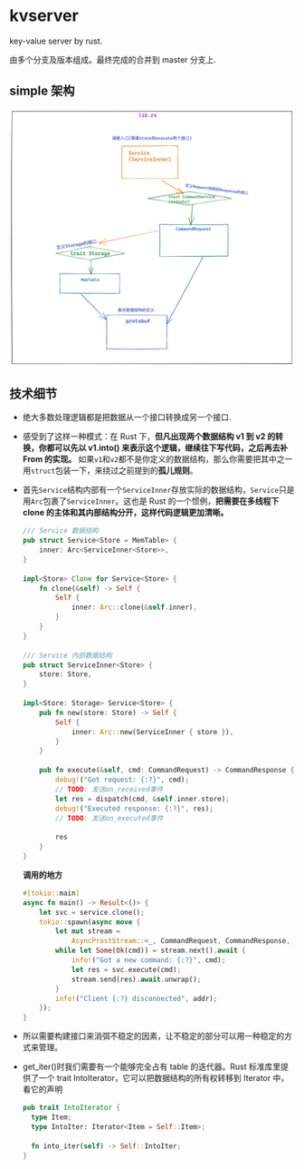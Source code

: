 # kvserver
key-value server by rust.

 由多个分支及版本组成。最终完成的合并到 master 分支上.

## simple 架构

![simple](./simple.png)

## 技术细节 

- 绝大多数处理逻辑都是把数据从一个接口转换成另一个接口.
- 感受到了这样一种模式：在 Rust 下，**但凡出现两个数据结构 v1 到 v2 的转换，你都可以先以 v1.into() 来表示这个逻辑，继续往下写代码，之后再去补 From<T> 的实现。** 如果`v1`和`v2`都不是你定义的数据结构，那么你需要把其中之一用`struct`包装一下，来绕过之前提到的**孤儿规则**。
- 首先`Service`结构内部有一个`ServiceInner`存放实际的数据结构，`Service`只是用`Arc`包裹了`ServiceInner`。这也是 Rust 的一个惯例，**把需要在多线程下 clone 的主体和其内部结构分开，这样代码逻辑更加清晰。**
    ```rust
    /// Service 数据结构
    pub struct Service<Store = MemTable> {
        inner: Arc<ServiceInner<Store>>,
    }

    impl<Store> Clone for Service<Store> {
        fn clone(&self) -> Self {
            Self {
                inner: Arc::clone(&self.inner),
            }
        }
    }

    /// Service 内部数据结构
    pub struct ServiceInner<Store> {
        store: Store,
    }

    impl<Store: Storage> Service<Store> {
        pub fn new(store: Store) -> Self {
            Self {
                inner: Arc::new(ServiceInner { store }),
            }
        }

        pub fn execute(&self, cmd: CommandRequest) -> CommandResponse {
            debug!("Got request: {:?}", cmd);
            // TODO: 发送on_received事件
            let res = dispatch(cmd, &self.inner.store);
            debug!("Executed response: {:?}", res);
            // TODO: 发送on_executed事件

            res
        }
    }
    ```

    **调用的地方**
    ```rust
    #[tokio::main]
    async fn main() -> Result<()> {
        let svc = service.clone();
        tokio::spawn(async move {
            let mut stream =
                AsyncProstStream::<_, CommandRequest, CommandResponse, _>::from(stream).for_async();
            while let Some(Ok(cmd)) = stream.next().await {
                info!("Got a new command: {:?}", cmd);
                let res = svc.execute(cmd);
                stream.send(res).await.unwrap();
            }
            info!("Client {:?} disconnected", addr);
        });
    }
    ```
- 所以需要构建接口来消弭不稳定的因素，让不稳定的部分可以用一种稳定的方式来管理。
- get_iter()时我们需要有一个能够完全占有 table 的迭代器。Rust 标准库里提供了一个 trait IntoIterator，它可以把数据结构的所有权转移到 Iterator 中，看它的声明
  ```rust
  pub trait IntoIterator {
    type Item;
    type IntoIter: Iterator<Item = Self::Item>;
    
    fn into_iter(self) -> Self::IntoIter;
  }
  ```